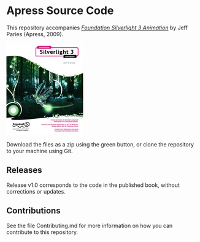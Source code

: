# Apress Source Code

This repository accompanies [*Foundation Silverlight 3 Animation*](http://www.apress.com/9781430224075) by Jeff Paries (Apress, 2009).

![Cover image](9781430224075.jpg)

Download the files as a zip using the green button, or clone the repository to your machine using Git.

## Releases

Release v1.0 corresponds to the code in the published book, without corrections or updates.

## Contributions

See the file Contributing.md for more information on how you can contribute to this repository.
